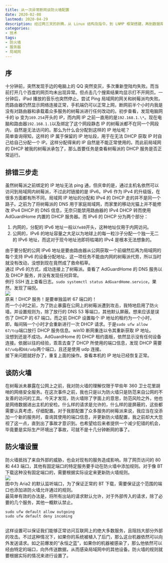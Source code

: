 ```yaml
---
title: 从一次异常断网谈防火墙配置
date: 2020-02-08
lastmod: 2020-04-29
description: 经过两三天的折腾，从 Linux 结构及指令，到 LNMP 框架搭建，再到数据库的配置，最后端口转发 + 内网穿透，博客终于成功上线！在此将部署过程及踩过的坑记录下来，一方面是纪念，另一方面希望能够后来人提供一点帮助。
categories:
- 技术
tags:
- 防火墙
- 服务器
- 局域网
---
```


序
-

十分钟前，突然发现手边的电脑上的 QQ 突然变灰，多次重新登陆均失败。而当前打开几个百度的网页均未出现异常。但点击几个搜索结果均显示打不开网页。一分钟后，iPad 播放的音乐也突然停止。尝试 Ping 局域网的网关和树莓派均失败。而路由器仍然显示网络连接正常，手机端仍可以正常上网，断网前半个小时内我是没有对路由器和承载着众多服务的树莓派进行任何改动的。初步查看，发现电脑网卡的 ip 变为`169.254`开头的 IP，而内网 IP 之前一直用的是`192.168.1.\*`。现在电脑和路由器`192.168.1.1`以及绑定了这个网段静态 IP 的树莓派都不在同一个网段内，自然是无法访问的。那么为什么会分配到这样的 IP 地址呢？  
简单查询得知，这样的 IP 属于保留的 IP 地址段，用于在无法 DHCP 获取 IP 时自己给自己分配一个 IP。这样分配得来的 IP 自然是不能正常使用的。而此前局域网的 DHCP 被我的树莓派承包了，那么首要任务是查看树莓派的 DHCP 服务是否正常运行。

排错三步走
-----

虽然树莓派之前绑定的 IP 地址无法 ping 通，但庆幸的是，通过主机名依然可以访问到局域网内树莓派，不过此时链接的是 IPv6。IPv6 作为 IPv4 的升级版，在很多方面都有所不同，局域网 IP 地址的分配和 IPv4 的 DHCP 走的并不是同一个路子。之前为了将树莓派的 DNS 用于家庭局域网，而家里的移动光猫上并不能修改 IPv4 DHCP 的 DNS 信息，无奈只能禁用路由器的 IPv4 DHCP 转而使用 AdGuardHome 内置的 DHCP 服务器。而 IPv6 的 DHCP 分为两个部分：

1.  内网的，分配的 IPv6 地址一般以`fe80`开头，这种地址仅用于内网访问。
2.  公网的，IPv6 的地址容量之大足以为地球上的每一粒沙子分配一个独一无二的 IPv6 地址，而这对于现今地址池即将枯竭的 IPv4 是根本无法想象的。

由于要分配的公网 IPv6 地址是要由路由器从公网获取一个前缀然后再为局域网的每个支持 IPv6 的设备分配地址，这一项任务不能由内网的树莓派代劳，所以当时就没有改动，没想到现在竟然成了救命稻草。  
通过 IPv6 的方式，成功连接上了树莓派。查看了 AdGuardHome 的 DNS 服务以及 DHCP 服务，并没有发现任何异常。  
例行 SSH 连上查看日志。`sudo systemctl status AdGuardHome.service`，果然，发现了端倪。  
![](https://blog-1301127393.file.myqcloud.com/BlogImgs/20200121221431.png)  
原来！DHCP 服务！是要单独监听 67 端口的！  
而一个小时之前，为了防止暴露在公网上的树莓派遭到攻击，我特地启用了防火墙，并设置规则为，除了放行的 DNS 53 等端口，其他默认屏蔽。想来应该是误伤了 DHCP 的 67 端口。而之前 DHCP 设置每个 IP 地址的租约为一个小时，即，每间隔一个小时才会重新进行一次 DHCP 请求。于是`sudo ufw allow 67/tcp`端口放行 DHCP 服务信息。win10 断网重连以令其重新获取 IP 地址。  
没想到还是不成功。AdGuardHome 的 DHCP 租约面板，依然显示没有任何设备连接。依据以往的经验，乖乖去查了 DHCP 所使用的端口信息，发现 DHCP 需要`67/udp`和`68/udp`两个端口，且还是使用 udp 连接。  
接下来问题就好办了，重复上面的操作。查看本机的 IP 地址已经恢复正常。

谈防火墙
----

在树莓派未暴露在公网上之前，我对防火墙的理解仅限于早些年 360 卫士花里胡哨的网络安全服务。在这次事件之前，我也只是以为防火墙只是防范来自公网的不友善的访问的工具。今天才发现，防火墙除了字面上的意思，防范风险之外，他也是网络数据进出主机的安检。什么样的请求是允许的，什么样的是屏蔽的，这些都需要认真考虑，仔细配置。对于我那配置了众多服务的树莓派来说，我应当在没添加一个新的服务时，查询其使用的端口信息，并更新防火墙配置，我之前却大大忽视了这一点，直到出了事故才意识到。也希望给后来者提供一个减少犯错的机会，毕竟要是实际生产环境出了事故，可就不是十几分钟断网的事了。

防火墙设置
-----

防火墙抵挡了来自外部的威胁，也会对现有的服务造成影响。除了网页访问的 80 和 443 端口，其他有固定端口的特定服务要手动在防火墙中添加规则。对于像 BT 下载这种没有固定端口的，需要根据实际设定来更新防火墙规则。  
![](https://blog-1301127393.file.myqcloud.com/BlogImgs/20200122140951.png)  
图中为 Aria2 的默认监听端口，为了保证正常的 BT 下载，需要保证这个范围的端口也添加进防火墙允许通过的规则。  
最简单有效的办法是，将所有出站的请求默认允许，对于外部传入的请求，除了必要的几个服务，其他一概默认禁止。

```
sudo ufw default allow outgoing
sudo ufw default deny incoming


```

这样设置可以保证我们能够正常访问互联网上的绝大多数服务，且阻挡大部分外部的攻击。不过这种情况下，如果你的系统被植入了后门，那么这台机器依然可以向外发送请求。如之前爆发的“永恒之蓝”，如果你的机器被感染了，那么他依然可以经由特定的端口，向外传送数据，从而感染局域网中的其他设备。防火墙的规则就要根据实际的情况来进行设置了。
